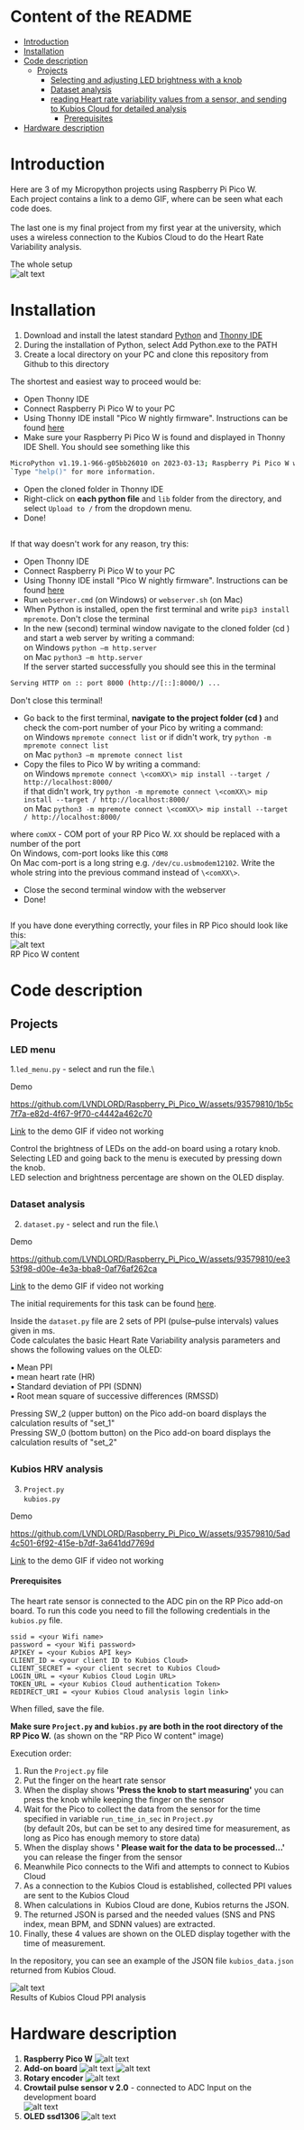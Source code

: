 # Content of the README
- [Introduction](#introduction)
- [Installation](#installation)
- [Code description](#code-description)
  - [Projects](#projects) 
    - [Selecting and adjusting LED brightness with a knob](#LED-menu)
    - [Dataset analysis](#dataset-analysis)
    - [reading Heart rate variability values from a sensor, and sending to Kubios Cloud for detailed analysis](#kubios-hrv-analysis)
      - [Prerequisites](#prerequisites)
- [Hardware description](#hardware-description)



# Introduction
Here are 3 of my Micropython projects using Raspberry Pi Pico W.\
Each project contains a link to a demo GIF, where can be seen what each code does.\
\
The last one is my final project from my first year at the university, which uses a wireless connection to the Kubios Cloud to do the Heart Rate Variability analysis.

The whole setup\
![alt text](https://users.metropolia.fi/~andriid/Micropython_project/whole_setup_1.jpg)


# Installation
1. Download and install the latest standard [Python](https://www.python.org/) and [Thonny IDE](https://thonny.org/)
2. During the installation of Python, select Add Python.exe to the PATH 
3. Create a local directory on your PC and clone this repository from Github to this directory

The shortest and easiest way to proceed would be:
- Open Thonny IDE
- Connect Raspberry Pi Pico W to your PC
- Using Thonny IDE install "Pico W nightly firmware". Instructions can be found [here](https://micropython.org/download/rp2-pico-w/) 
- Make sure your Raspberry Pi Pico W is found and displayed in Thonny IDE Shell.
You should see something like this
```bash
MicroPython v1.19.1-966-g05bb26010 on 2023-03-13; Raspberry Pi Pico W with RP2040`\
`Type "help()" for more information.
```
- Open the cloned folder in Thonny IDE 
- Right-click on **each python file** and `lib` folder from the directory, and select `Upload to /` from the dropdown menu.
- Done!
##

 If that way doesn't work for any reason, try this:

- Open Thonny IDE
- Connect Raspberry Pi Pico W to your PC
- Using Thonny IDE install "Pico W nightly firmware". Instructions can be found [here](https://micropython.org/download/rp2-pico-w/)
- Run `webserver.cmd` (on Windows)  or `webserver.sh` (on Mac)
- When Python is installed, open the first terminal and write `pip3 install mpremote`. Don't close the terminal
- In the new (second) terminal window navigate to the cloned folder (cd <project folder>) and start a web server by writing a command:\
on Windows `python –m http.server`\
on Mac `python3 –m http.server`\
If the server started successfully you should see this in the terminal
```bash
Serving HTTP on :: port 8000 (http://[::]:8000/) ...
```
Don't close this terminal!

- Go back to the first terminal, **navigate to the project folder (cd <project folder>)** and check the com-port number of your Pico by writing a command:\
on Windows `mpremote connect list` or if didn't work, try `python -m mpremote connect list`\
on Mac `python3 –m mpremote connect list` 
- Copy the files to Pico W by writing a command:\
on Windows `mpremote connect \<comXX\> mip install --target / http://localhost:8000/`\
if that didn't work, try  `python -m mpremote connect \<comXX\> mip install --target / http://localhost:8000/`\
on Mac `python3 -m mpremote connect \<comXX\> mip install --target / http://localhost:8000/`

 where `comXX` - COM port of your RP Pico W. `XX` should be replaced with a number of the port\
On Windows, com-port looks like this `COM8`\
On Mac com-port is a long string e.g. `/dev/cu.usbmodem12102`. Write the whole string into the previous command instead of `\<comXX\>`.
- Close the second terminal window with the webserver
- Done!


##
If you have done everything correctly, your files in RP Pico should look like this:\
![alt text](https://users.metropolia.fi/~andriid/Micropython_project/pico_content.png)\
RP Pico W content

##

# Code description

## Projects

### LED menu
1.`led_menu.py` - select and run the file.\

Demo

https://github.com/LVNDLORD/Raspberry_Pi_Pico_W/assets/93579810/1b5c7f7a-e82d-4f67-9f70-c4442a462c70

[Link](https://users.metropolia.fi/~andriid/Micropython_project/led_menu_4.gif) to the demo GIF if video not working

Control the brightness of LEDs on the add-on board using a rotary knob.\
Selecting LED and going back to the menu is executed by pressing down the knob.\
LED selection and brightness percentage are shown on the OLED display.

##

### Dataset analysis
2. `dataset.py`  - select and run the file.\

Demo

https://github.com/LVNDLORD/Raspberry_Pi_Pico_W/assets/93579810/ee353f98-d00e-4e3a-bba8-0af76af262ca

[Link](https://users.metropolia.fi/~andriid/Micropython_project/dataset_5.gif) to the demo GIF if video not working

The initial requirements for this task can be found [here](https://users.metropolia.fi/~andriid/Micropython_project/dataset_analysis_task.png). <br> 

Inside the `dataset.py` file are 2 sets of PPI (pulse–pulse intervals) values given in ms.\
Code calculates the basic Heart Rate Variability analysis parameters and shows the following values on the OLED:

▪ Mean PPI\
▪ mean heart rate (HR)\
▪ Standard deviation of PPI (SDNN)\
▪ Root mean square of successive differences (RMSSD)

Pressing SW_2 (upper button) on the Pico add-on board displays the calculation results of "set_1"\
Pressing SW_0 (bottom button) on the Pico add-on board displays the calculation results of "set_2"

##

### Kubios HRV analysis

3. `Project.py`\
   `kubios.py` <br>

Demo

https://github.com/LVNDLORD/Raspberry_Pi_Pico_W/assets/93579810/5ad4c501-6f92-415e-b7df-3a641dd7769d

[Link](https://users.metropolia.fi/~andriid/Micropython_project/Project.gif) to the demo GIF if video not working

#### Prerequisites

The heart rate sensor is connected to the ADC pin on the RP Pico add-on board.
To run this code you need to fill the following credentials in the `kubios.py` file.

```
ssid = <your Wifi name>
password = <your Wifi password>
APIKEY = <your Kubios API key>
CLIENT_ID = <your client ID to Kubios Cloud>
CLIENT_SECRET = <your client secret to Kubios Cloud>
LOGIN_URL = <your Kubios Cloud Login URL>
TOKEN_URL = <your Kubios Cloud authentication Token>
REDIRECT_URI = <your Kubios Cloud analysis login link>
```

When filled, save the file.

**Make sure `Project.py` and `kubios.py` are both in the root directory of the RP Pico W.** (as shown on the "RP Pico W content" image)

Execution order:
1. Run the `Project.py` file
2. Put the finger on the heart rate sensor
3. When the display shows **'Press the knob to start measuring'** you can press the knob while keeping the finger on the sensor
4. Wait for the Pico to collect the data from the sensor for the time specified in variable `run_time_in_sec` in `Project.py`\
(by default 20s, but can be set to any desired time for measurement, as long as Pico has enough memory to store data)
5. When the display shows **' Please wait for the data to be processed...'** you can release the finger from the sensor
6. Meanwhile Pico connects to the Wifi and attempts to connect to Kubios Cloud
7. As a connection to the Kubios Cloud is established, collected PPI values are sent to the Kubios Cloud 
8. When calculations in  Kubios Cloud are done, Kubios returns the JSON.
9. The returned JSON is parsed and the needed values (SNS and PNS index, mean BPM, and SDNN values) are extracted.
10. Finally, these 4 values are shown on the OLED display together with the time of measurement.

In the repository, you can see an example of the JSON file `kubios_data.json` returned from Kubios Cloud.



![alt text](https://users.metropolia.fi/~andriid/Micropython_project/project_results.jpg)\
Results of Kubios Cloud PPI analysis

##

# Hardware description

1. **Raspberry Pico W**
![alt text](https://users.metropolia.fi/~andriid/Micropython_project/picow-pinout.svg)
2. **Add-on board**
![alt text](https://users.metropolia.fi/~andriid/Micropython_project/dev_board.png)
![alt text](https://users.metropolia.fi/~andriid/Micropython_project/dev_board_pinout.png)
3. **Rotary encoder**
![alt text](https://users.metropolia.fi/~andriid/Micropython_project/Rotary%20encoder.webp)
4. **Crowtail pulse sensor v 2.0** - connected to ADC Input on the development board\
![alt text](https://users.metropolia.fi/~andriid/Micropython_project/crowtail_pulse_sensor_v_2_0.webp)
5. **OLED ssd1306**
![alt text](https://users.metropolia.fi/~andriid/Micropython_project/oled-ssd1306-display-i2c-128-x-64-pixel.webp)
